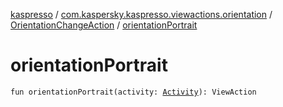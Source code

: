 [kaspresso](../../index.md) / [com.kaspersky.kaspresso.viewactions.orientation](../index.md) / [OrientationChangeAction](index.md) / [orientationPortrait](./orientation-portrait.md)

# orientationPortrait

`fun orientationPortrait(activity: `[`Activity`](https://developer.android.com/reference/android/app/Activity.html)`): ViewAction`